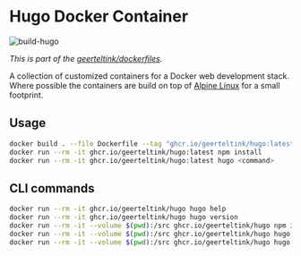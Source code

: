 # Hugo Docker Container

![build-hugo](https://github.com/geerteltink/dockerfiles/workflows/build-hugo/badge.svg)

_This is part of the [geerteltink/dockerfiles](https://github.com/geerteltink/dockerfiles)._

A collection of customized containers for a Docker web development stack. Where possible the containers are build on top of [Alpine Linux](http://alpinelinux.org/) for a small footprint.

## Usage

```bash
docker build . --file Dockerfile --tag "ghcr.io/geerteltink/hugo:latest" --cache-from "ghcr.io/geerteltink/hugo:latest"
docker run --rm -it ghcr.io/geerteltink/hugo:latest npm install
docker run --rm -it ghcr.io/geerteltink/hugo:latest hugo <command>
```

## CLI commands

```bash
docker run --rm -it ghcr.io/geerteltink/hugo hugo help
docker run --rm -it ghcr.io/geerteltink/hugo hugo version
docker run --rm -it --volume $(pwd):/src ghcr.io/geerteltink/hugo npm install
docker run --rm -it --volume $(pwd):/src ghcr.io/geerteltink/hugo hugo mod init website
docker run --rm -it --volume $(pwd):/src ghcr.io/geerteltink/hugo hugo --gc --minify --enableGitInfo --environment production
```
